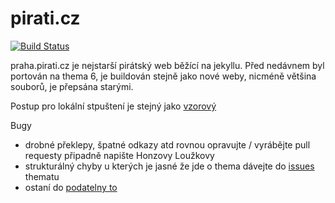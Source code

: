 # pirati.cz

[![Build Status](https://api.travis-ci.org/pirati-web/praha.pirati.cz.svg?branch=gh-pages)](https://travis-ci.org/pirati-web/praha.pirati.cz)


praha.pirati.cz je nejstarší pirátský web běžící na jekyllu.
Před nedávnem byl portován na thema 6, je buildován stejně jako nové weby, nicméně většina souborů, je přepsána starými.

Postup pro lokální stpuštení je stejný jako [vzorový](https://github.com/pirati-web/example.pirati.cz)


Bugy 

- drobné překlepy, špatné odkazy atd rovnou opravujte / vyrábějte pull requesty připadně napište Honzovy Loužkovy
- strukturálný chyby u kterých je jasné že jde o thema dávejte do [issues](https://github.com/pirati-web/jekyll-theme-pirati/issues) thematu
- ostaní do [podatelny to](https://redmine.pirati.cz/projects/ps/wiki/Podatelna)
